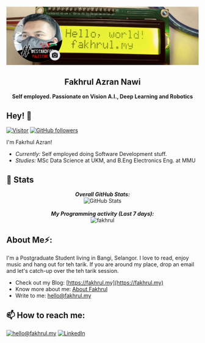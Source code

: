 ![Fakhrul azran Nawi](./banner.png)
<h2 align='center'>Fakhrul Azran Nawi</h2>
<p align='center'><b>Self employed. Passionate on Vision A.I., Deep Learning and Robotics</b></p>

<h2>Hey! 👋</h2>

[![Visitor](https://visitor-badge.laobi.icu/badge?page_id=fakhrul.fakhrul.github.io)](https://github.com/fakhrul) [![GitHub followers](https://img.shields.io/github/followers/laxmena.svg?style=social&label=Follow)](https://github.com/fakhrul?tab=followers)

I'm Fakrhul Azran! 
- <i>Currently:</i> Self employed doing Software Development stuff. 
- <i>Studies:</i> MSc Data Science at UKM, and B.Eng Electronics Eng. at MMU


<h2>👀 Stats</h2>

<div>
 
  <p align="center">
  <b><em>Overall GitHub Stats:</em></b> <br/>
    <img src="https://github-readme-streak-stats.herokuapp.com/?user=fakhrul" alt="GitHub Stats" /> <br/><br/>
  <b><em>My Programming activity (Last 7 days):</em></b> <br/>
    <img src="https://github-readme-stats.vercel.app/api/wakatime?username=fakhrul" alt="fakhrul" />
  </p>
</div>

<h2> About Me⚡:</h2>

I'm a Postgraduate Student living in Bangi, Selangor. I love to read, enjoy music and hang out for teh tarik. If you are around my place, drop an email and let's catch-up over the teh tarik session.
 
- Check out my Blog: [https://fakhrul.my](https://fakhrul.my)
- Know more about me: [About Fakhrul](https://fakhrul.my/about)
- Write to me: [hello@fakhrul.my](mailto:hello@fakhrul.my)

<h2>📫 How to reach me:</h2>

<a href="mailto:hello@fakhrul.my">![hello@fakhrul.my](https://img.shields.io/badge/Gmail-D14836?style=for-the-badge&logo=gmail&logoColor=white)</a> <a href="https://www.linkedin.com/in/fakhrul/">![LinkedIn](https://img.shields.io/badge/LinkedIn-0077B5?style=for-the-badge&logo=linkedin&logoColor=white)</a>
